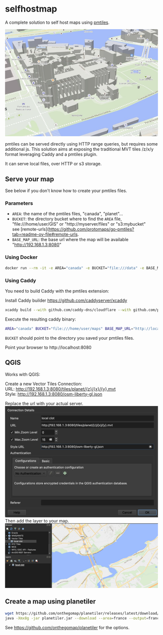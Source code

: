 # selfhostmap

A complete solution to self host maps using [pmtiles](https://docs.protomaps.com/pmtiles/).

![amap](/img/example.jpg)

pmtiles can be served directly using HTTP range queries, but requires some additional js.
This solution aims at exposing the traditional MVT tiles /z/x/y format leveraging Caddy and a pmtiles plugin.

It can serve local files, over HTTP or s3 storage.

## Serve your map

See below if you don't know how to create your pmtiles files.

### Parameters
- `AREA`: the name of the pmtiles files, "canada", "planet"... 
- `BUCKET`: the directory bucket where to find the `AREA` file, "file:///home/user/GIS" or "http://myserver/files" or "s3:mybucket"  
  see [remote-urls](https://github.com/protomaps/go-pmtiles?tab=readme-ov-file#remote-urls.
- `BASE_MAP_URL`: the base url where the map will be available "http://192.168.1.3:8080"
 
### Using Docker
```sh
docker run --rm -it -e AREA="canada" -e BUCKET="file:///data" -e BASE_MAP_URL="http://192.168.1.3:8080" ghcr.io/akhenakh/selfhostmap:main 
```
### Using Caddy

You need to build Caddy with the pmtiles extension:

Install Caddy builder https://github.com/caddyserver/xcaddy

```sh
xcaddy build --with github.com/caddy-dns/cloudflare --with github.com/protomaps/go-pmtiles/caddy
```

Execute the resulting caddy binary:
```sh
AREA="canada" BUCKET="file:///home/user/maps" BASE_MAP_URL="http://localhost:8080" ./caddy run -c ./Caddyfile.local
```
`BUCKET` should point to the directory you saved your pmtiles files.

Point your browser to http://localhost:8080

## QGIS

Works with QGIS:

Create a new Vector Tiles Connection:  
URL: http://192.168.1.3:8080/tiles/planet/{z}/{x}/{y}.mvt  
Style: http://192.168.1.3:8080/osm-liberty-gl.json  

Replace the url with your actual server.  
    ![QGIS](/img/qgis.jpg)
Then add the layer to your map.  
    ![QGISMap](/img/qgismap.jpg)

## Create a map using planetiler
```sh
wget https://github.com/onthegomap/planetiler/releases/latest/download/planetiler.jar
java -Xmx8g -jar planetiler.jar --download --area=france --output=france.pmtiles
```

See https://github.com/onthegomap/planetiler for the options.
